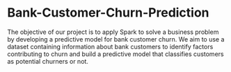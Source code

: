 # Bank-Customer-Churn-Prediction
The objective of our project is to apply Spark to solve a business problem by developing a predictive model for bank customer churn. We aim to use a dataset containing information about bank customers to identify factors contributing to churn and build a predictive model that classifies customers as potential churners or not. 
